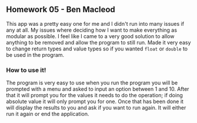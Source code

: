 ## Homework 05 - Ben Macleod

This app was a pretty easy one for me and I didn't run into many issues if any at all. My issues where deciding how I want to make everything as modular as possible. I feel like I came to a very good solution to allow anything to be removed and allow the program to still run. Made it very easy to change return types and value types so if you wanted `float` or `double` to be used in the program.

### How to use it!

The program is very easy to use when you run the program you will be prompted with a menu and asked to input an option between 1 and 10. After that it will prompt you for the values it needs to do the operation; if doing absolute value it will only prompt you for one. Once that has been done it will display the results to you and ask if you want to run again. It will either run it again or end the application.
